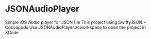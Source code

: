 # JSONAudioPlayer
Simple iOS Audio player for JSON file
This project using SwiftyJSON + Cocoapods
Use JSONAudioPlayer.xcworkspace to open the project in XCode
